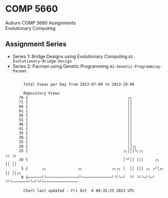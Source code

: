 # COMP 5660
Auburn COMP 5660 Assignments  
Evolutionary Computing

## Assignment Series
- Series 1: Bridge Designs using Evolutionary Computing `A1-Evolutionary-Bridge-Design`
- Series 2: Pacman using Genetic Programming `A2-Genetic-Programming-Pacman`

```

        Total Views per Day from 2023-07-09 to 2023-10-06

        Repository Views
      76 ┼                                            ╭╮
      71 ┤                                            ││
      66 ┤                                            ││
      61 ┤                                            ││
      56 ┤                                            ││
      51 ┤                                            ││
      46 ┤                                            ││
      41 ┤                                            ││
      35 ┤                                            ││
      30 ┤                                            ││
      25 ┤                                            ││
      20 ┤                                            ││╭╮
      15 ┤                                          ╭╮│││╰╮╭╮                ╭╮ ╭╮
      10 ┤                                          │╰╯││ │││     ╭╮         ││ ││
       5 ┤      ╭╮              ╭╮             ╭╮╭╮ │  ││ │││ ╭╮ ╭╯│╭╮       ││ ││╭╮
       0 ┼──────╯╰──────────────╯╰─────────────╯╰╯╰─╯  ╰╯ ╰╯╰─╯╰─╯ ╰╯╰───────╯╰─╯╰╯╰───────────────

        Chart last updated - Fri Oct  6 00:35:25 2023 UTC
        
```
